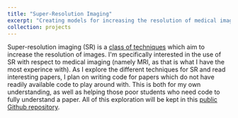 ```yaml
---
title: "Super-Resolution Imaging"
excerpt: "Creating models for increasing the resolution of medical images <br/><img src='/images/SR_Image.png' width='500' height='300'>"
collection: projects
---
```


Super-resolution imaging (SR) is a [class of techniques](https://blog.paperspace.com/image-super-resolution/) which aim to increase the resolution of images. I'm specifically interested in the use of SR with respect to medical imaging (namely MRI, as that is what I have the most experince with).
As I explore the different techniques for SR and read interesting papers, I plan on writing code for papers which do not have readily available code to play around with. This is both for my own understanding, as well as helping those poor students who need code to fully understand a paper. All of this exploration will be kept in this [public Github repository](https://github.com/Lawreros/Super-Resolution).